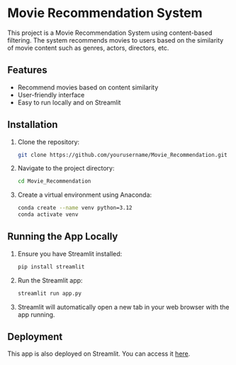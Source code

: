 # Movie Recommendation System

This project is a Movie Recommendation System using content-based filtering. The system recommends movies to users based on the similarity of movie content such as genres, actors, directors, etc.

## Features

- Recommend movies based on content similarity
- User-friendly interface
- Easy to run locally and on Streamlit

## Installation

1. Clone the repository:
    ```bash
    git clone https://github.com/yourusername/Movie_Recommendation.git
    ```
2. Navigate to the project directory:
    ```bash
    cd Movie_Recommendation
    ```
3. Create a virtual environment using Anaconda:
    ```bash
    conda create --name venv python=3.12
    conda activate venv
    ```

## Running the App Locally

1. Ensure you have Streamlit installed:
    ```bash
    pip install streamlit
    ```
2. Run the Streamlit app:
    ```bash
    streamlit run app.py
    ```
3. Streamlit will automatically open a new tab in your web browser with the app running.

## Deployment

This app is also deployed on Streamlit. You can access it [here](https://movie-recommendation-system-5q9abndpc2xx7tparpucu5.streamlit.app/).